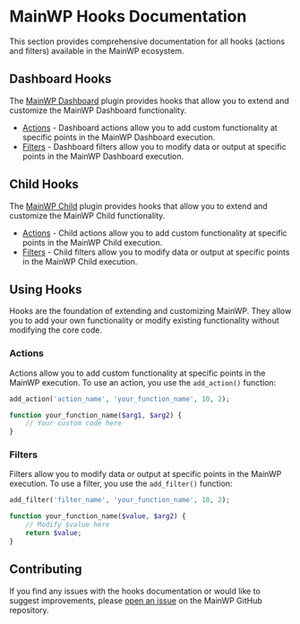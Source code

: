 # MainWP Hooks Documentation

This section provides comprehensive documentation for all hooks (actions and filters) available in the MainWP ecosystem.

## Dashboard Hooks

The [MainWP Dashboard](dashboard/index.md) plugin provides hooks that allow you to extend and customize the MainWP Dashboard functionality.

- [Actions](dashboard/actions/index.md) - Dashboard actions allow you to add custom functionality at specific points in the MainWP Dashboard execution.
- [Filters](dashboard/filters/index.md) - Dashboard filters allow you to modify data or output at specific points in the MainWP Dashboard execution.

## Child Hooks

The [MainWP Child](child/index.md) plugin provides hooks that allow you to extend and customize the MainWP Child functionality.

- [Actions](child/actions/index.md) - Child actions allow you to add custom functionality at specific points in the MainWP Child execution.
- [Filters](child/filters/index.md) - Child filters allow you to modify data or output at specific points in the MainWP Child execution.

## Using Hooks

Hooks are the foundation of extending and customizing MainWP. They allow you to add your own functionality or modify existing functionality without modifying the core code.

### Actions

Actions allow you to add custom functionality at specific points in the MainWP execution. To use an action, you use the `add_action()` function:

```php
add_action('action_name', 'your_function_name', 10, 2);

function your_function_name($arg1, $arg2) {
    // Your custom code here
}
```

### Filters

Filters allow you to modify data or output at specific points in the MainWP execution. To use a filter, you use the `add_filter()` function:

```php
add_filter('filter_name', 'your_function_name', 10, 2);

function your_function_name($value, $arg2) {
    // Modify $value here
    return $value;
}
```

## Contributing

If you find any issues with the hooks documentation or would like to suggest improvements, please [open an issue](https://github.com/mainwp/mainwp/issues) on the MainWP GitHub repository.
